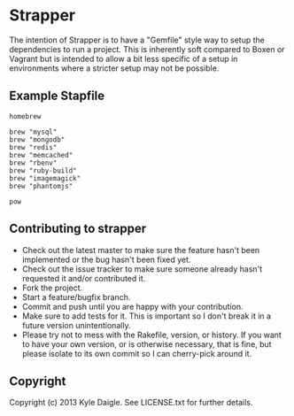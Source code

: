# Strapper

The intention of Strapper is to have a "Gemfile" style way to setup the dependencies to run a project. This is inherently soft compared to Boxen or Vagrant but is intended to allow a bit less specific of a setup in environments where a stricter setup may not be possible.

## Example Stapfile

```
homebrew

brew "mysql"
brew "mongodb"
brew "redis"
brew "memcached"
brew "rbenv"
brew "ruby-build"
brew "imagemagick"
brew "phantomjs"

pow
```

## Contributing to strapper

* Check out the latest master to make sure the feature hasn't been implemented or the bug hasn't been fixed yet.
* Check out the issue tracker to make sure someone already hasn't requested it and/or contributed it.
* Fork the project.
* Start a feature/bugfix branch.
* Commit and push until you are happy with your contribution.
* Make sure to add tests for it. This is important so I don't break it in a future version unintentionally.
* Please try not to mess with the Rakefile, version, or history. If you want to have your own version, or is otherwise necessary, that is fine, but please isolate to its own commit so I can cherry-pick around it.

## Copyright

Copyright (c) 2013 Kyle Daigle. See LICENSE.txt for
further details.

